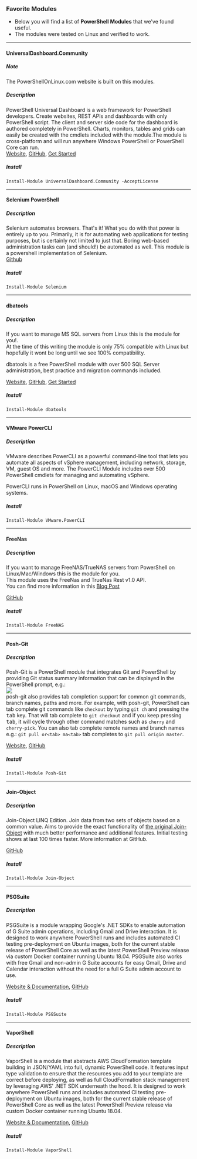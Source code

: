 ### Favorite Modules

- Below you will find a list of **PowerShell Modules** that we've found useful.
- The modules were tested on Linux and verified to work.
--- 
#### UniversalDashboard.Community
##### Note
The PowerShellOnLinux.com website is built on this modules.

##### Description
PowerShell Universal Dashboard is a web framework for PowerShell developers. Create websites, REST APIs and dashboards with only PowerShell script. The client and server side code for the dashboard is authored completely in PowerShell. Charts, monitors, tables and grids can easily be created with the cmdlets included with the module.The module is cross-platform and will run anywhere Windows PowerShell or PowerShell Core can run.  
[Website](https://universaldashboard.io/), [GitHub](https://github.com/ironmansoftware/universal-dashboard),  [Get Started](https://docs.universaldashboard.io/getting-started)

##### Install

```
Install-Module UniversalDashboard.Community -AcceptLicense
```

--- 
#### Selenium PowerShell

##### Description
Selenium automates browsers. That's it! What you do with that power is entirely up to you. Primarily, it is for automating web applications for testing purposes, but is certainly not limited to just that. Boring web-based administration tasks can (and should!) be automated as well. This module is a powershell implementation of Selenium.  
[Github](https://github.com/adamdriscoll/selenium-powershell)

##### Install

```
Install-Module Selenium
```
---
#### dbatools

##### Description
If you want to manage MS SQL servers from Linux this is the module for you!.  
At the time of this writing the module is only 75% compatible with Linux but hopefully it wont be long until we see 100% compatibility.

dbatools is a free PowerShell module with over 500 SQL Server administration, best practice and migration commands included.

[Website](https://dbatools.io/), [GitHub](https://github.com/sqlcollaborative/dbatools), [Get Started](https://dbatools.io/getting-started/)

##### Install

```
Install-Module dbatools
```

---
#### VMware PowerCLI
##### Description
VMware describes PowerCLI as a powerful command-line tool that lets you automate all aspects of vSphere management, including network, storage, VM, guest OS and more. 
The PowerCLI Module includes over 500 PowerShell cmdlets for managing and automating vSphere.

PowerCLI runs in PowerShell on Linux, macOS and Windows operating systems.  

##### Install

```
Install-Module VMware.PowerCLI
```

---
#### FreeNas

##### Description
If you want to manage FreeNAS/TrueNAS servers from PowerShell on Linux/Mac/Windows this is the module for you.  
This module uses the FreeNas and TrueNas Rest v1.0 API.   
You can find more information in this [Blog Post](https://jm2k69.github.io/2019-03-18-PowerShell-Module-for-FreeNas-and-TrueNas/)

[GitHub](https://github.com/JM2K69/FreeNas)

##### Install

```
Install-Module FreeNAS
```

---
#### Posh-Git

##### Description
Posh-Git is a PowerShell module that integrates Git and PowerShell by providing Git status summary information that can be displayed in the PowerShell prompt, e.g.:  
<img src='https://raw.githubusercontent.com/wiki/dahlbyk/posh-git/images/PromptDefaultLong.png'>  
posh-git also provides tab completion support for common git commands, branch names, paths and more.
For example, with posh-git, PowerShell can tab complete git commands like `checkout` by typing `git ch` and pressing
the <kbd>tab</kbd> key. That will tab complete to `git checkout` and if you keep pressing <kbd>tab</kbd>, it will
cycle through other command matches such as `cherry` and `cherry-pick`. You can also tab complete remote names and
branch names e.g.: `git pull or<tab> ma<tab>` tab completes to `git pull origin master`.

[Website](http://dahlbyk.github.io/posh-git/), [GitHub](https://github.com/dahlbyk/posh-git)

##### Install

```
Install-Module Posh-Git
```

---
#### Join-Object

##### Description
Join-Object LINQ Edition.
Join data from two sets of objects based on a common value.
Aims to provide the exact functionality of [the original Join-Object](https://github.com/RamblingCookieMonster/PowerShell/blob/master/Join-Object.ps1) with much better performance and additional features. Initial testing shows at last 100 times faster. 
More information at GitHub.

[GitHub](https://github.com/ili101/Join-Object)

##### Install

```
Install-Module Join-Object
```
---
#### PSGSuite

##### Description
PSGSuite is a module wrapping Google's .NET SDKs to enable automation of G Suite admin operations, including Gmail and Drive interaction.
It is designed to work anywhere PowerShell runs and includes automated CI testing pre-deployment on Ubuntu images, both for the current stable release of PowerShell Core as well as the latest PowerShell Preview release via custom Docker container running Ubuntu 18.04. 
PSGSuite also works with free Gmail and non-admin G Suite accounts for easy Gmail, Drive and Calendar interaction without the need for a full G Suite admin account to use.

[Website & Documentation](https://psgsuite.io/), [GitHub](https://github.com/scrthq/PSGSuite)

##### Install

```
Install-Module PSGSuite
```

---
#### VaporShell

##### Description
VaporShell is a module that abstracts AWS CloudFormation template building in JSON/YAML into full, dynamic PowerShell code. It features input type validation to ensure that the resources you add to your template are correct before deploying, as well as full CloudFormation stack management by leveraging AWS' .NET SDK underneath the hood.
It is designed to work anywhere PowerShell runs and includes automated CI testing pre-deployment on Ubuntu images, both for the current stable release of PowerShell Core as well as the latest PowerShell Preview release via custom Docker container running Ubuntu 18.04.

[Website & Documentation](https://vaporshell.io/), [GitHub](https://github.com/scrthq/VaporShell)

##### Install

```
Install-Module VaporShell
```